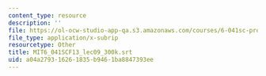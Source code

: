 ```yaml
---
content_type: resource
description: ''
file: https://ol-ocw-studio-app-qa.s3.amazonaws.com/courses/6-041sc-probabilistic-systems-analysis-and-applied-probability-fall-2013/a04a279316261835b9461ba8847393ee_MIT6_041SCF13_lec09_300k.srt
file_type: application/x-subrip
resourcetype: Other
title: MIT6_041SCF13_lec09_300k.srt
uid: a04a2793-1626-1835-b946-1ba8847393ee
---
```

